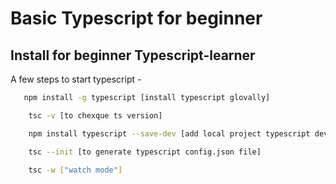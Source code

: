 # Basic Typescript for beginner


## Install for beginner Typescript-learner
A few steps to start typescript - 

```bash
   npm install -g typescript [install typescript glovally]

    tsc -v [to chexque ts version]

    npm install typescript --save-dev [add local project typescript dev dependency]

    tsc --init [to generate typescript config.json file]

    tsc -w ["watch mode"]
```
    
